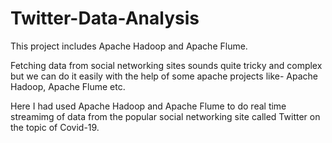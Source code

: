 # Twitter-Data-Analysis
This project includes Apache Hadoop and Apache Flume.

Fetching data from social networking sites sounds quite tricky and complex
but we can do it easily with the help of some apache projects like- Apache Hadoop, Apache Flume etc.


Here I had used Apache Hadoop and Apache Flume to do real time streamimg of data from the popular social networking site called Twitter on the topic of Covid-19.
